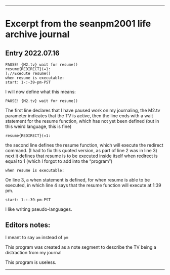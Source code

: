 
***

# Excerpt from the seanpm2001 life archive journal

## Entry 2022.07.16

```cob
PAUSE! {M2.tv} wait for resume()
resume{REDIRECT}(=1:
);//Execute resume()
when resume is executable:
start: 1-:-39-pm-PST
```

I will now define what this means: 

```cob
PAUSE! {M2.tv} wait for resume()
```

The first line declares that I have paused work on my journaling, the M2.tv parameter indicates that the TV is active, then the line ends with a wait statement for the resume function, which has not yet been defined (but in this weird language, this is fine)

```cob
resume{REDIRECT}(=1:
```

the second line defines the resume function, which will execute the redirect command. (I had to fix this quoted version, as part of line 2 was in line 3) next it defines that resume is to be executed inside itself when redirect is equal to 1 (which I forgot to add into the “program”)

```cob
when resume is executable:
```

On line 3, a when statement is defined, for when resume is able to be executed, in which line 4 says that the resume function will execute at 1:39 pm. 

```cob
start: 1-:-39-pm-PST
```

I like writing pseudo-languages.

## Editors notes:

I meant to say `am` instead of `pm`

This program was created as a note segment to describe the TV being a distraction from my journal

This program is useless.

***
